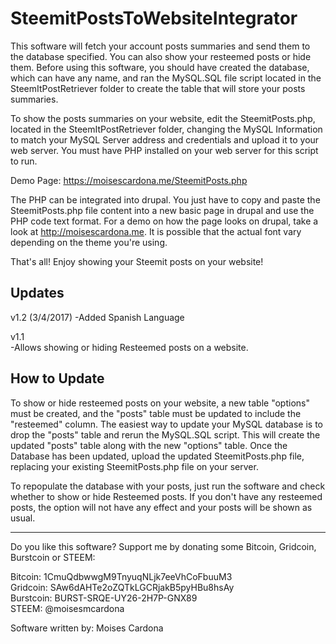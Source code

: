 # SteemitPostsToWebsiteIntegrator

This software will fetch your account posts summaries and send them to the database specified. You can also show your resteemed posts or hide them. Before using this software, you should have created the database, which can have any name, and ran the MySQL.SQL file script located in the SteemItPostRetriever folder to create the table that will store your posts summaries. 

To show the posts summaries on your website, edit the SteemitPosts.php, located in the SteemItPostRetriever folder, changing the MySQL Information to match your MySQL Server address and credentials and upload it to your web server. You must have PHP installed on your web server for this script to run.


Demo Page: https://moisescardona.me/SteemitPosts.php  

The PHP can be integrated into drupal. You just have to copy and paste the SteemitPosts.php file content into a new basic page in drupal and use the PHP code text format. For a demo on how the page looks on drupal, take a look at http://moisescardona.me. It is possible that the actual font vary depending on the theme you're using.

That's all! 
Enjoy showing your Steemit posts on your website!

## Updates
v1.2 (3/4/2017) 
-Added Spanish Language 

v1.1  
-Allows showing or hiding Resteemed posts on a website.

## How to Update

To show or hide resteemed posts on your website, a new table "options" must be created, and the "posts" table must be updated to include the "resteemed" column. The easiest way to update your MySQL database is to drop the "posts" table and rerun the MySQL.SQL script. This will create the updated "posts" table along with the new "options" table. Once the Database has been updated, upload the updated SteemitPosts.php file, replacing your existing SteemitPosts.php file on your server.

To repopulate the database with your posts, just run the software and check whether to show or hide Resteemed posts. If you don't have any resteemed posts, the option will not have any effect and your posts will be shown as usual.

---------------------
Do you like this software? Support me by donating some Bitcoin, Gridcoin, Burstcoin or STEEM:

Bitcoin: 1CmuQdbwwgM9TnyuqNLjk7eeVhCoFbuuM3  
Gridcoin: SAw6dAHTe2oZQTkLGCRjakB5pyHBu8hsAy  
Burstcoin: BURST-SRQE-UY26-2H7P-GNX89  
STEEM: @moisesmcardona

Software written by: Moises Cardona
